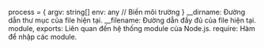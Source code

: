 process = {
  argv: string[]
  env: any // Biến môi trường
}
__dirname: Đường dẫn thư mục của file hiện tại.
__filename: Đường dẫn đầy đủ của file hiện tại.
module, exports: Liên quan đến hệ thống module của Node.js.
require: Hàm để nhập các module.
